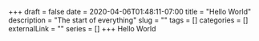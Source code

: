 +++
draft = false
date = 2020-04-06T01:48:11-07:00
title = "Hello World"
description = "The start of everything"
slug = ""
tags = []
categories = []
externalLink = ""
series = []
+++
Hello World

